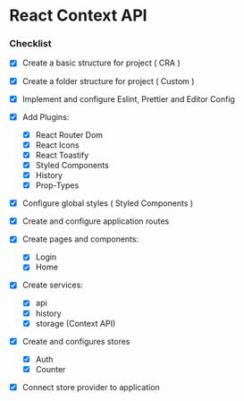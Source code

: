 # React Context API

### Checklist

- [x] Create a basic structure for project ( CRA )
- [x] Create a folder structure for project ( Custom )
- [x] Implement and configure Eslint, Prettier and Editor Config 
- [x] Add Plugins:

  - [x] React Router Dom
  - [x] React Icons
  - [x] React Toastify
  - [x] Styled Components
  - [x] History
  - [x] Prop-Types
  
- [x] Configure global styles ( Styled Components )
- [x] Create and configure application routes
- [x] Create pages and components:
  
   - [x] Login
   - [x] Home

- [x] Create services:

  - [x] api
  - [x] history
  - [x] storage (Context API)

- [x] Create and configures stores
  - [x] Auth
  - [x] Counter

- [x] Connect store provider to application

 
